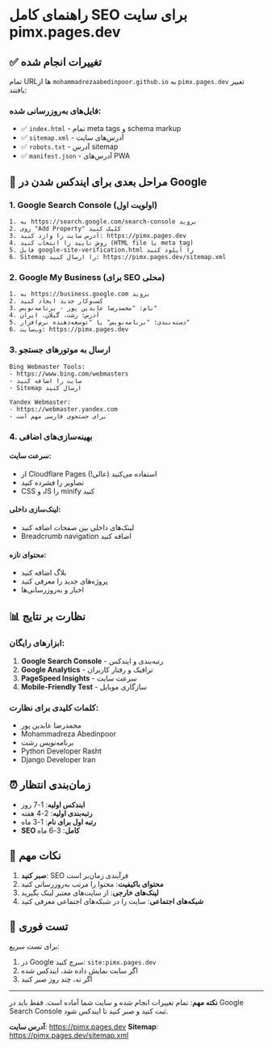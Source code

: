 # راهنمای کامل SEO برای سایت pimx.pages.dev

## ✅ تغییرات انجام شده

تمام URLها از `mohammadrezaabedinpoor.github.io` به `pimx.pages.dev` تغییر یافتند:

### فایل‌های به‌روزرسانی شده:
- ✅ `index.html` - تمام meta tags و schema markup
- ✅ `sitemap.xml` - آدرس‌های سایت
- ✅ `robots.txt` - آدرس sitemap
- ✅ `manifest.json` - آدرس‌های PWA

## 🚀 مراحل بعدی برای ایندکس شدن در Google

### 1. Google Search Console (اولویت اول)
```
1. به https://search.google.com/search-console بروید
2. روی "Add Property" کلیک کنید
3. آدرس سایت را وارد کنید: https://pimx.pages.dev
4. روش تایید را انتخاب کنید (HTML file یا meta tag)
5. فایل google-site-verification.html را آپلود کنید
6. Sitemap را ارسال کنید: https://pimx.pages.dev/sitemap.xml
```

### 2. Google My Business (برای SEO محلی)
```
1. به https://business.google.com بروید
2. کسب‌وکار جدید ایجاد کنید
3. نام: "محمدرضا عابدین پور - برنامه‌نویس"
4. آدرس: رشت، گیلان، ایران
5. دسته‌بندی: "برنامه‌نویس" یا "توسعه‌دهنده نرم‌افزار"
6. وب‌سایت: https://pimx.pages.dev
```

### 3. ارسال به موتورهای جستجو
```
Bing Webmaster Tools:
- https://www.bing.com/webmasters
- سایت را اضافه کنید
- Sitemap ارسال کنید

Yandex Webmaster:
- https://webmaster.yandex.com
- برای جستجوی فارسی مهم است
```

### 4. بهینه‌سازی‌های اضافی

#### سرعت سایت:
- از Cloudflare Pages استفاده می‌کنید (عالی!)
- تصاویر را فشرده کنید
- CSS و JS را minify کنید

#### لینک‌سازی داخلی:
- لینک‌های داخلی بین صفحات اضافه کنید
- Breadcrumb navigation اضافه کنید

#### محتوای تازه:
- بلاگ اضافه کنید
- پروژه‌های جدید را معرفی کنید
- اخبار و به‌روزرسانی‌ها

## 📊 نظارت بر نتایج

### ابزارهای رایگان:
1. **Google Search Console** - رتبه‌بندی و ایندکس
2. **Google Analytics** - ترافیک و رفتار کاربران
3. **PageSpeed Insights** - سرعت سایت
4. **Mobile-Friendly Test** - سازگاری موبایل

### کلمات کلیدی برای نظارت:
- محمدرضا عابدین پور
- Mohammadreza Abedinpoor
- برنامه‌نویس رشت
- Python Developer Rasht
- Django Developer Iran

## ⏰ زمان‌بندی انتظار

- **ایندکس اولیه**: 1-7 روز
- **رتبه‌بندی اولیه**: 2-4 هفته
- **رتبه اول برای نام**: 1-3 ماه
- **SEO کامل**: 3-6 ماه

## 🔧 نکات مهم

1. **صبر کنید**: SEO فرآیندی زمان‌بر است
2. **محتوای باکیفیت**: محتوا را مرتب به‌روزرسانی کنید
3. **لینک‌های خارجی**: از سایت‌های معتبر لینک بگیرید
4. **شبکه‌های اجتماعی**: سایت را در شبکه‌های اجتماعی معرفی کنید

## 📱 تست فوری

برای تست سریع:
1. در Google سرچ کنید: `site:pimx.pages.dev`
2. اگر سایت نمایش داده شد، ایندکس شده
3. اگر نه، چند روز صبر کنید

---

**نکته مهم**: تمام تغییرات انجام شده و سایت شما آماده است. فقط باید در Google Search Console ثبت کنید و صبر کنید تا ایندکس شود.

**آدرس سایت**: https://pimx.pages.dev
**Sitemap**: https://pimx.pages.dev/sitemap.xml
